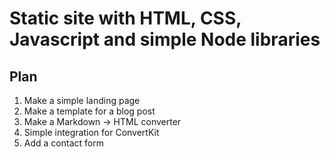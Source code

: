 #   Static site with HTML, CSS, Javascript and simple Node libraries

## Plan

1. Make a simple landing page
2. Make a template for a blog post
3. Make a Markdown -> HTML converter
4. Simple integration for ConvertKit
5. Add a contact form